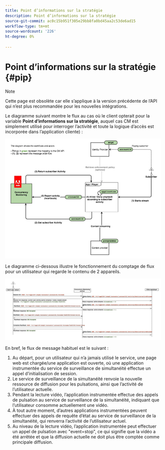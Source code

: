 ```yaml
---
title: Point d’informations sur la stratégie
description: Point d’informations sur la stratégie
source-git-commit: ac0c15b951f305e29bb8fa0bd45aa2c53de6ad15
workflow-type: tm+mt
source-wordcount: '226'
ht-degree: 0%

---
```




# Point d’informations sur la stratégie {#pip}

>[!NOTE]
>
>Cette page est obsolète car elle s’applique à la version précédente de l’API qui n’est plus recommandée pour les nouvelles intégrations.

Le diagramme suivant montre le flux au cas où le client opterait pour la variable **Point d’informations sur la stratégie**, auquel cas CM est simplement utilisé pour interroger l’activité et toute la logique d’accès est incorporée dans l’application cliente) :

![](assets/pip-workflow.png)



Le diagramme ci-dessous illustre le fonctionnement du comptage de flux pour un utilisateur qui regarde le contenu de 2 appareils.

![](assets/pip-sequence.png)

En bref, le flux de message habituel est le suivant :

1. Au départ, pour un utilisateur qui n’a jamais utilisé le service, une page web est chargée/une application est ouverte, où une application instrumentée du service de surveillance de simultanéité effectue un appel d’initialisation de session.
1. Le service de surveillance de la simultanéité renvoie la nouvelle ressource de diffusion pour les pulsations, ainsi que l’activité de l’utilisateur actuelle.
1. Pendant la lecture vidéo, l’application instrumentée effectue des appels de pulsation au service de surveillance de la simultanéité, indiquant que l’utilisateur consomme actuellement une vidéo.
1. À tout autre moment, d’autres applications instrumentées peuvent effectuer des appels de requête d’état au service de surveillance de la simultanéité, qui renverra l’activité de l’utilisateur actuel.
1. Au niveau de la lecture vidéo, l’application instrumentée peut effectuer un appel de pulsation avec &quot;event=stop&quot;, ce qui signifie que la vidéo a été arrêtée et que la diffusion actuelle ne doit plus être comptée comme principale diffusion.

